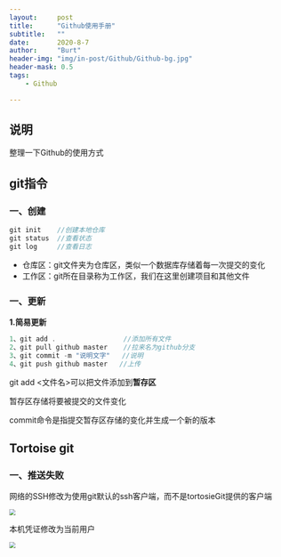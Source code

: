 ```yaml
---
layout:     post
title:      "Github使用手册"
subtitle:   ""
date:       2020-8-7
author:     "Burt"
header-img: "img/in-post/Github/Github-bg.jpg"
header-mask: 0.5
tags:
    - Github

---
```




## 说明

整理一下Github的使用方式



## git指令



### 一、创建

~~~c
git init	//创建本地仓库
git status	//查看状态
git log		//查看日志
~~~

- 仓库区：git文件夹为仓库区，类似一个数据库存储着每一次提交的变化
- 工作区：git所在目录称为工作区，我们在这里创建项目和其他文件







### 一、更新

**1.简易更新**

~~~c
1、git add .     			//添加所有文件
2、git pull github master  	//拉来名为github分支
3、git commit -m "说明文字"	 //说明
4、git push github master   //上传
~~~

git add <文件名>可以把文件添加到**暂存区**

暂存区存储将要被提交的文件变化



commit命令是指提交暂存区存储的变化并生成一个新的版本





## Tortoise git



### 一、推送失败

网络的SSH修改为使用git默认的ssh客户端，而不是tortosieGit提供的客户端

<img src="https://images2017.cnblogs.com/blog/679411/201802/679411-20180204093027170-688143560.png" style="zoom: 67%;" />

本机凭证修改为当前用户

<img src="https://images2017.cnblogs.com/blog/679411/201802/679411-20180204093033810-433111841.png" style="zoom:67%;" />